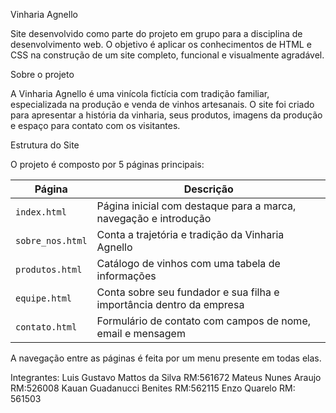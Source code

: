 Vinharia Agnello

Site desenvolvido como parte do projeto em grupo para a disciplina de desenvolvimento web. O objetivo é aplicar os conhecimentos de HTML e CSS na construção de um site completo, funcional e visualmente agradável.



Sobre o projeto

A Vinharia Agnello é uma vinícola fictícia com tradição familiar, especializada na produção e venda de vinhos artesanais. O site foi criado para apresentar a história da vinharia, seus produtos, imagens da produção e espaço para contato com os visitantes.


Estrutura do Site

O projeto é composto por 5 páginas principais:

| Página         | Descrição |
|----------------|-----------|
| `index.html`   | Página inicial com destaque para a marca, navegação e introdução |
| `sobre_nos.html`| Conta a trajetória e tradição da Vinharia Agnello |
| `produtos.html`| Catálogo de vinhos com uma tabela de informações |
| `equipe.html` | Conta sobre seu fundador e sua filha e importância dentro da empresa  |
| `contato.html` | Formulário de contato com campos de nome, email e mensagem |

A navegação entre as páginas é feita por um menu presente em todas elas.

Integrantes:
Luis Gustavo Mattos da Silva RM:561672
Mateus Nunes Araujo RM:526008
Kauan Guadanucci Benites RM:562115
Enzo Quarelo RM: 561503